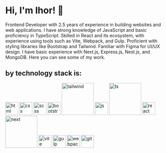 # Hi, I'm Ihor! 👋
Frontend Developer with 2.5 years of experience in building websites and web applications.
I have strong knowledge of JavaScript and basic proficiency in TypeScript. Skilled in React and its ecosystem, with experience using tools such as Vite, Webpack, and Gulp.
Proficient with styling libraries like Bootstrap and Tailwind. Familiar with Figma for UI/UX design.
I have basic experience with Next.js, Express.js, Nest.js, and MongoDB.
Here you can see some of my work.

## Ьy technology stack is:

<img src="https://github.com/tonykrapatony/tonykrapatony/assets/41484484/f97f4a6d-50ac-4f1f-8a38-75ed62241313" height=40px alt="html"/> <img src="https://github.com/tonykrapatony/tonykrapatony/assets/41484484/16f7ac47-9085-4fc1-9b35-67241e93de5c" height=40px alt="css" /> <img src="https://github.com/tonykrapatony/tonykrapatony/assets/41484484/e92bb6d4-f523-48de-bbfd-d0b706066940" height=40px alt="scss" /> <img src="https://github.com/tonykrapatony/tonykrapatony/assets/41484484/af3c63bd-b770-4936-b696-fa0baec38b3d" height=40px alt="bootstrap" /> <img src="https://github.com/tonykrapatony/tonykrapatony/assets/41484484/aeae1832-30ef-4043-9fb6-ae879ed3abee" width=100px alt="tailwind" /> <img src="https://github.com/tonykrapatony/tonykrapatony/assets/41484484/f0215453-bb05-43a5-8d0d-0a3af4401ee9" height=40px alt="js" /> <img src="https://encrypted-tbn0.gstatic.com/images?q=tbn:ANd9GcQ4Eere0K_ngZuVa7KSaymqVt8HET4Fz2MPWQ&s" width=100px alt="ts"/> <img src="https://github.com/tonykrapatony/tonykrapatony/assets/41484484/00f7919d-b76c-49da-b0be-b958a98d404b" height=40px alt="react" /> <img src="https://github.com/tonykrapatony/tonykrapatony/assets/41484484/fc3c63a2-7c80-4eea-87de-ef837247ec0d" width=100px alt="next" /> <img src="https://vite.dev/logo.svg" height=40px alt="vite" /> <img src="https://github.com/tonykrapatony/tonykrapatony/assets/41484484/575c6c38-0097-4535-b65d-1026889478af" height=40px alt="gulp" /> <img src="https://github.com/tonykrapatony/tonykrapatony/assets/41484484/808b2a30-9659-4799-bb3b-b6a6ccfcb91f" height=40px alt="webpack" /> <img src="https://github.com/tonykrapatony/tonykrapatony/assets/41484484/ff70551e-fa1e-43f7-b39b-f4a886509694" height=40px alt="git" />



<!--
**tonykrapatony/tonykrapatony** is a ✨ _special_ ✨ repository because its `README.md` (this file) appears on your GitHub profile.

Here are some ideas to get you started:

- 🔭 I’m currently working on ...
- 🌱 I’m currently learning ...
- 👯 I’m looking to collaborate on ...
- 🤔 I’m looking for help with ...
- 💬 Ask me about ...
- 📫 How to reach me: ...
- 😄 Pronouns: ...
- ⚡ Fun fact: ...
-->
